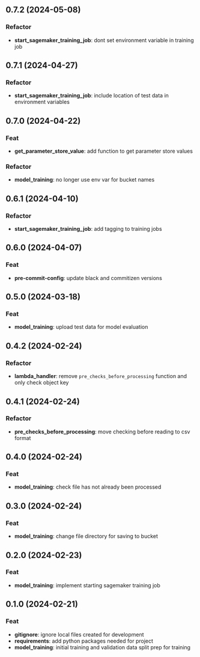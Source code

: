 ## 0.7.2 (2024-05-08)

### Refactor

- **start_sagemaker_training_job**: dont set environment variable in training job

## 0.7.1 (2024-04-27)

### Refactor

- **start_sagemaker_training_job**: include location of test data in environment variables

## 0.7.0 (2024-04-22)

### Feat

- **get_parameter_store_value**: add function to get parameter store values

### Refactor

- **model_training**: no longer use env var for bucket names

## 0.6.1 (2024-04-10)

### Refactor

- **start_sagemaker_training_job**: add tagging to training jobs

## 0.6.0 (2024-04-07)

### Feat

- **pre-commit-config**: update black and commitizen versions

## 0.5.0 (2024-03-18)

### Feat

- **model_training**: upload test data for model evaluation

## 0.4.2 (2024-02-24)

### Refactor

- **lambda_handler**: remove `pre_checks_before_processing` function and only check object key

## 0.4.1 (2024-02-24)

### Refactor

- **pre_checks_before_processing**: move checking before reading to csv format

## 0.4.0 (2024-02-24)

### Feat

- **model_training**: check file has not already been processed

## 0.3.0 (2024-02-24)

### Feat

- **model_training**: change file directory for saving to bucket

## 0.2.0 (2024-02-23)

### Feat

- **model_training**: implement starting sagemaker training job

## 0.1.0 (2024-02-21)

### Feat

- **gitignore**: ignore local files created for development
- **requirements**: add python packages needed for project
- **model_training**: initial training and validation data split prep for training
